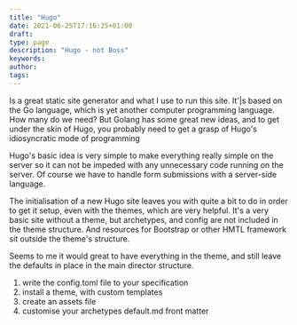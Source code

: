 ```yaml
---
title: "Hugo"
date: 2021-06-25T17:16:25+01:00
draft: 
type: page
description: "Hugo - not Boss" 
keywords:
author: 
tags: 
---
```


Is a great static site generator and what I use to run this site. It'|s based on the Go language, which is yet another computer programming language. How many do we need? But Golang has some great new ideas, and to get under the skin of Hugo, you probably need to get a grasp of Hugo's idiosyncratic mode of programming

Hugo's basic idea is very simple to make everything really simple on the server so it can not be impeded with any unnecessary code running on the server. Of course we have to handle form submissions with a server-side language. 

The initialisation of a new Hugo site leaves you with quite a bit to do in order to get it setup, even with the themes, which are very helpful. It's a very basic site without a theme, but archetypes, and config are not included in the theme structure. And resources for Bootstrap or other HMTL framework sit outside the theme's structure. 

Seems to me it would great to have everything in the theme, and still leave the defaults in place in the main director structure. 

1. write the config.toml file to your specification
2. install a theme, with custom templates
3. create an assets file
4. customise your archetypes default.md front matter




